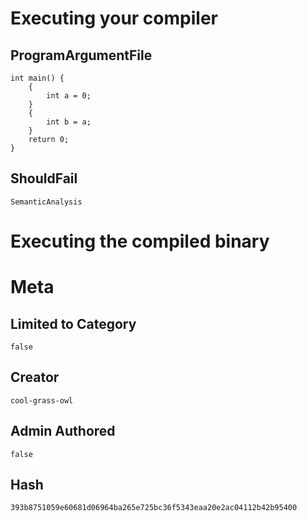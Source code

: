 # Executing your compiler

## ProgramArgumentFile

```
int main() {
    {
        int a = 0;
    }
    {
        int b = a;
    }
    return 0;
}
```

## ShouldFail

```
SemanticAnalysis
```

# Executing the compiled binary

# Meta

## Limited to Category

```
false
```

## Creator

```
cool-grass-owl
```

## Admin Authored

```
false
```

## Hash

```
393b8751059e60681d06964ba265e725bc36f5343eaa20e2ac04112b42b95400
```
